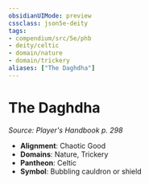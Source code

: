 ```yaml
---
obsidianUIMode: preview
cssclass: json5e-deity
tags:
- compendium/src/5e/phb
- deity/celtic
- domain/nature
- domain/trickery
aliases: ["The Daghdha"]
---
```

# The Daghdha
*Source: Player's Handbook p. 298* 

- **Alignment**: Chaotic Good
- **Domains**: Nature, Trickery
- **Pantheon**: Celtic
- **Symbol**: Bubbling cauldron or shield